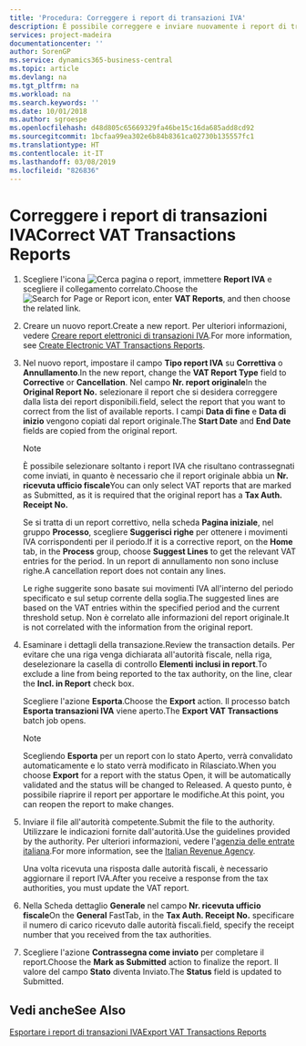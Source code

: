 ```yaml
---
title: 'Procedura: Correggere i report di transazioni IVA'
description: È possibile correggere e inviare nuovamente i report di transazioni IVA.
services: project-madeira
documentationcenter: ''
author: SorenGP
ms.service: dynamics365-business-central
ms.topic: article
ms.devlang: na
ms.tgt_pltfrm: na
ms.workload: na
ms.search.keywords: ''
ms.date: 10/01/2018
ms.author: sgroespe
ms.openlocfilehash: d48d805c65669329fa46be15c16da685add8cd92
ms.sourcegitcommit: 1bcfaa99ea302e6b84b8361ca02730b135557fc1
ms.translationtype: HT
ms.contentlocale: it-IT
ms.lasthandoff: 03/08/2019
ms.locfileid: "826836"
---
```

# <a name="correct-vat-transactions-reports"></a><span data-ttu-id="7b18a-103">Correggere i report di transazioni IVA</span><span class="sxs-lookup"><span data-stu-id="7b18a-103">Correct VAT Transactions Reports</span></span>

1.  <span data-ttu-id="7b18a-104">Scegliere l'icona ![Cerca pagina o report](../../media/ui-search/search_small.png "icona Cerca pagina o report"), immettere **Report IVA** e scegliere il collegamento correlato.</span><span class="sxs-lookup"><span data-stu-id="7b18a-104">Choose the ![Search for Page or Report](../../media/ui-search/search_small.png "Search for Page or Report icon") icon, enter **VAT Reports**, and then choose the related link.</span></span>  
2.  <span data-ttu-id="7b18a-105">Creare un nuovo report.</span><span class="sxs-lookup"><span data-stu-id="7b18a-105">Create a new report.</span></span> <span data-ttu-id="7b18a-106">Per ulteriori informazioni, vedere [Creare report elettronici di transazioni IVA](how-to-create-electronic-vat-transactions-reports.md).</span><span class="sxs-lookup"><span data-stu-id="7b18a-106">For more information, see [Create Electronic VAT Transactions Reports](how-to-create-electronic-vat-transactions-reports.md).</span></span>  
3.  <span data-ttu-id="7b18a-107">Nel nuovo report, impostare il campo **Tipo report IVA** su **Correttiva** o **Annullamento**.</span><span class="sxs-lookup"><span data-stu-id="7b18a-107">In the new report, change the **VAT Report Type** field to **Corrective** or **Cancellation**.</span></span> <span data-ttu-id="7b18a-108">Nel campo **Nr. report originale**</span><span class="sxs-lookup"><span data-stu-id="7b18a-108">In the **Original Report No.**</span></span> <span data-ttu-id="7b18a-109">selezionare il report che si desidera correggere dalla lista dei report disponibili.</span><span class="sxs-lookup"><span data-stu-id="7b18a-109">field, select the report that you want to correct from the list of available reports.</span></span> <span data-ttu-id="7b18a-110">I campi **Data di fine** e **Data di inizio** vengono copiati dal report originale.</span><span class="sxs-lookup"><span data-stu-id="7b18a-110">The **Start Date** and **End Date** fields are copied from the original report.</span></span>  

    > [!NOTE]  
    >  <span data-ttu-id="7b18a-111">È possibile selezionare soltanto i report IVA che risultano contrassegnati come inviati, in quanto è necessario che il report originale abbia un **Nr. ricevuta ufficio fiscale**</span><span class="sxs-lookup"><span data-stu-id="7b18a-111">You can only select VAT reports that are marked as Submitted, as it is required that the original report has a **Tax Auth. Receipt No.**</span></span>  
    >   
    >  <span data-ttu-id="7b18a-112">Se si tratta di un report correttivo, nella scheda **Pagina iniziale**, nel gruppo **Processo**, scegliere **Suggerisci righe** per ottenere i movimenti IVA corrispondenti per il periodo.</span><span class="sxs-lookup"><span data-stu-id="7b18a-112">If it is a corrective report, on the **Home** tab, in the **Process** group, choose **Suggest Lines** to get the relevant VAT entries for the period.</span></span> <span data-ttu-id="7b18a-113">In un report di annullamento non sono incluse righe.</span><span class="sxs-lookup"><span data-stu-id="7b18a-113">A cancellation report does not contain any lines.</span></span>  
    >   
    >  <span data-ttu-id="7b18a-114">Le righe suggerite sono basate sui movimenti IVA all'interno del periodo specificato e sul setup corrente della soglia.</span><span class="sxs-lookup"><span data-stu-id="7b18a-114">The suggested lines are based on the VAT entries within the specified period and the current threshold setup.</span></span> <span data-ttu-id="7b18a-115">Non è correlato alle informazioni del report originale.</span><span class="sxs-lookup"><span data-stu-id="7b18a-115">It is not correlated with the information from the original report.</span></span>  

4.  <span data-ttu-id="7b18a-116">Esaminare i dettagli della transazione.</span><span class="sxs-lookup"><span data-stu-id="7b18a-116">Review the transaction details.</span></span> <span data-ttu-id="7b18a-117">Per evitare che una riga venga dichiarata all'autorità fiscale, nella riga, deselezionare la casella di controllo **Elementi inclusi in report**.</span><span class="sxs-lookup"><span data-stu-id="7b18a-117">To exclude a line from being reported to the tax authority, on the line, clear the **Incl. in Report** check box.</span></span>  

    <span data-ttu-id="7b18a-118">Scegliere l'azione **Esporta**.</span><span class="sxs-lookup"><span data-stu-id="7b18a-118">Choose the **Export** action.</span></span> <span data-ttu-id="7b18a-119">Il processo batch **Esporta transazioni IVA** viene aperto.</span><span class="sxs-lookup"><span data-stu-id="7b18a-119">The **Export VAT Transactions** batch job opens.</span></span>  

    > [!NOTE]  
    >  <span data-ttu-id="7b18a-120">Scegliendo **Esporta** per un report con lo stato Aperto, verrà convalidato automaticamente e lo stato verrà modificato in Rilasciato.</span><span class="sxs-lookup"><span data-stu-id="7b18a-120">When you choose **Export** for a report with the status Open, it will be automatically validated and the status will be changed to Released.</span></span> <span data-ttu-id="7b18a-121">A questo punto, è possibile riaprire il report per apportare le modifiche.</span><span class="sxs-lookup"><span data-stu-id="7b18a-121">At this point, you can reopen the report to make changes.</span></span>  

5.  <span data-ttu-id="7b18a-122">Inviare il file all'autorità competente.</span><span class="sxs-lookup"><span data-stu-id="7b18a-122">Submit the file to the authority.</span></span> <span data-ttu-id="7b18a-123">Utilizzare le indicazioni fornite dall'autorità.</span><span class="sxs-lookup"><span data-stu-id="7b18a-123">Use the guidelines provided by the authority.</span></span> <span data-ttu-id="7b18a-124">Per ulteriori informazioni, vedere l'[agenzia delle entrate italiana](https://go.microsoft.com/fwlink/?LinkID=206524).</span><span class="sxs-lookup"><span data-stu-id="7b18a-124">For more information, see the [Italian Revenue Agency](https://go.microsoft.com/fwlink/?LinkID=206524).</span></span>  

    <span data-ttu-id="7b18a-125">Una volta ricevuta una risposta dalle autorità fiscali, è necessario aggiornare il report IVA.</span><span class="sxs-lookup"><span data-stu-id="7b18a-125">After you receive a response from the tax authorities, you must update the VAT report.</span></span>  

6.  <span data-ttu-id="7b18a-126">Nella Scheda dettaglio **Generale** nel campo **Nr. ricevuta ufficio fiscale**</span><span class="sxs-lookup"><span data-stu-id="7b18a-126">On the **General** FastTab, in the **Tax Auth. Receipt No.**</span></span> <span data-ttu-id="7b18a-127">specificare il numero di carico ricevuto dalle autorità fiscali.</span><span class="sxs-lookup"><span data-stu-id="7b18a-127">field, specify the receipt number that you received from the tax authorities.</span></span>  
7.  <span data-ttu-id="7b18a-128">Scegliere l'azione **Contrassegna come inviato** per completare il report.</span><span class="sxs-lookup"><span data-stu-id="7b18a-128">Choose the **Mark as Submitted** action to finalize the report.</span></span> <span data-ttu-id="7b18a-129">Il valore del campo **Stato** diventa Inviato.</span><span class="sxs-lookup"><span data-stu-id="7b18a-129">The **Status** field is updated to Submitted.</span></span>  

## <a name="see-also"></a><span data-ttu-id="7b18a-130">Vedi anche</span><span class="sxs-lookup"><span data-stu-id="7b18a-130">See Also</span></span>  
 [<span data-ttu-id="7b18a-131">Esportare i report di transazioni IVA</span><span class="sxs-lookup"><span data-stu-id="7b18a-131">Export VAT Transactions Reports</span></span>](how-to-export-vat-transactions-reports.md)
